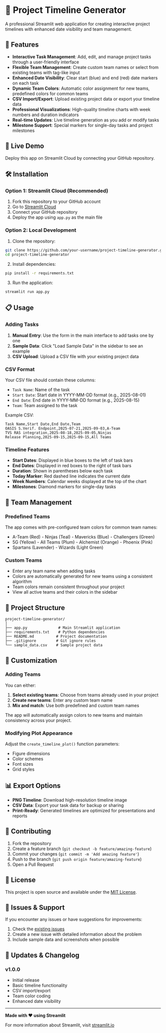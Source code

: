 # 📅 Project Timeline Generator

A professional Streamlit web application for creating interactive project timelines with enhanced date visibility and team management.

## 🌟 Features

- **Interactive Task Management**: Add, edit, and manage project tasks through a user-friendly interface
- **Flexible Team Management**: Create custom team names or select from existing teams with tag-like input
- **Enhanced Date Visibility**: Clear start (blue) and end (red) date markers on each task
- **Dynamic Team Colors**: Automatic color assignment for new teams, predefined colors for common teams
- **CSV Import/Export**: Upload existing project data or export your timeline data
- **Professional Visualizations**: High-quality timeline charts with week numbers and duration indicators
- **Real-time Updates**: Live timeline generation as you add or modify tasks
- **Milestone Support**: Special markers for single-day tasks and project milestones

## 🚀 Live Demo

Deploy this app on Streamlit Cloud by connecting your GitHub repository.

## 🛠️ Installation

### Option 1: Streamlit Cloud (Recommended)
1. Fork this repository to your GitHub account
2. Go to [Streamlit Cloud](https://streamlit.io/cloud)
3. Connect your GitHub repository
4. Deploy the app using `app.py` as the main file

### Option 2: Local Development
1. Clone the repository:
```bash
git clone https://github.com/your-username/project-timeline-generator.git
cd project-timeline-generator
```

2. Install dependencies:
```bash
pip install -r requirements.txt
```

3. Run the application:
```bash
streamlit run app.py
```

## 📋 Usage

### Adding Tasks
1. **Manual Entry**: Use the form in the main interface to add tasks one by one
2. **Sample Data**: Click "Load Sample Data" in the sidebar to see an example
3. **CSV Upload**: Upload a CSV file with your existing project data

### CSV Format
Your CSV file should contain these columns:
- `Task Name`: Name of the task
- `Start Date`: Start date in YYYY-MM-DD format (e.g., 2025-08-01)
- `End Date`: End date in YYYY-MM-DD format (e.g., 2025-08-15)
- `Team`: Team assigned to the task

Example CSV:
```csv
Task Name,Start Date,End Date,Team
OASIS S.Verif. Endpoint,2025-07-21,2025-09-03,A-Team
TVS RAS integration,2025-08-18,2025-09-05,Ninjas
Release Planning,2025-09-15,2025-09-15,All Teams
```

### Timeline Features
- **Start Dates**: Displayed in blue boxes to the left of task bars
- **End Dates**: Displayed in red boxes to the right of task bars
- **Duration**: Shown in parentheses below each task
- **Today Marker**: Red dashed line indicates the current date
- **Week Numbers**: Calendar weeks displayed at the top of the chart
- **Milestones**: Diamond markers for single-day tasks

## 🎨 Team Management

### Predefined Teams
The app comes with pre-configured team colors for common team names:
- A-Team (Red) - Ninjas (Teal) - Mavericks (Blue) - Challengers (Green)
- 5G (Yellow) - All Teams (Plum) - Alchemist (Orange) - Phoenix (Pink)
- Spartans (Lavender) - Wizards (Light Green)

### Custom Teams
- Enter any team name when adding tasks
- Colors are automatically generated for new teams using a consistent algorithm
- Team colors remain consistent throughout your project
- View all active teams and their colors in the sidebar

## 📁 Project Structure

```
project-timeline-generator/
│
├── app.py              # Main Streamlit application
├── requirements.txt    # Python dependencies
├── README.md          # Project documentation
├── .gitignore         # Git ignore rules
└── sample_data.csv    # Sample project data
```

## 🔧 Customization

### Adding Teams
You can either:
1. **Select existing teams**: Choose from teams already used in your project
2. **Create new teams**: Enter any custom team name
3. **Mix and match**: Use both predefined and custom team names

The app will automatically assign colors to new teams and maintain consistency across your project.

### Modifying Plot Appearance
Adjust the `create_timeline_plot()` function parameters:
- Figure dimensions
- Color schemes
- Font sizes
- Grid styles

## 📊 Export Options

- **PNG Timeline**: Download high-resolution timeline image
- **CSV Data**: Export your task data for backup or sharing
- **Print-Ready**: Generated timelines are optimized for presentations and reports

## 🤝 Contributing

1. Fork the repository
2. Create a feature branch (`git checkout -b feature/amazing-feature`)
3. Commit your changes (`git commit -m 'Add amazing feature'`)
4. Push to the branch (`git push origin feature/amazing-feature`)
5. Open a Pull Request

## 📝 License

This project is open source and available under the [MIT License](LICENSE).

## 🐛 Issues & Support

If you encounter any issues or have suggestions for improvements:
1. Check the [existing issues](https://github.com/your-username/project-timeline-generator/issues)
2. Create a new issue with detailed information about the problem
3. Include sample data and screenshots when possible

## 🔄 Updates & Changelog

### v1.0.0
- Initial release
- Basic timeline functionality
- CSV import/export
- Team color coding
- Enhanced date visibility

---

**Made with ❤️ using Streamlit**

For more information about Streamlit, visit [streamlit.io](https://streamlit.io)
